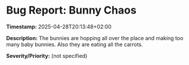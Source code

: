 # Bug Report: Bunny Chaos

**Timestamp:** 2025-04-28T20:13:48+02:00

**Description:**
The bunnies are hopping all over the place and making too many baby bunnies. Also they are eating all the carrots.

**Severity/Priority:** (not specified)
